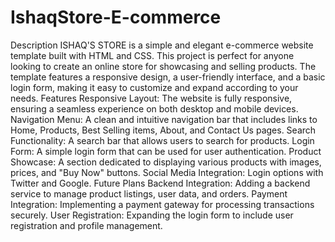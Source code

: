 # IshaqStore-E-commerce
Description
ISHAQ'S STORE is a simple and elegant e-commerce website template built with HTML and CSS. This project is perfect for anyone looking to create an online store for showcasing and selling products. The template features a responsive design, a user-friendly interface, and a basic login form, making it easy to customize and expand according to your needs.
Features
Responsive Layout: The website is fully responsive, ensuring a seamless experience on both desktop and mobile devices.
Navigation Menu: A clean and intuitive navigation bar that includes links to Home, Products, Best Selling items, About, and Contact Us pages.
Search Functionality: A search bar that allows users to search for products.
Login Form: A simple login form that can be used for user authentication.
Product Showcase: A section dedicated to displaying various products with images, prices, and "Buy Now" buttons.
Social Media Integration: Login options with Twitter and Google.
Future Plans
Backend Integration: Adding a backend service to manage product listings, user data, and orders.
Payment Integration: Implementing a payment gateway for processing transactions securely.
User Registration: Expanding the login form to include user registration and profile management.

